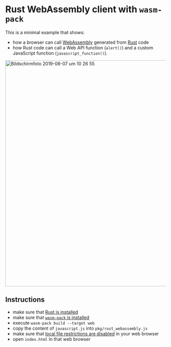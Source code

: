 # Rust WebAssembly client with `wasm-pack`

This is a minimal example that shows:
* how a browser can call [WebAssembly](https://webassembly.org) generated from [Rust](https://www.rust-lang.org) code
* how Rust code can call a Web API function (`alert()`) and a custom JavaScript function (`javascript_function()`).

<img width="710" alt="Bildschirmfoto 2019-08-07 um 10 26 55" src="https://user-images.githubusercontent.com/391975/62607213-fe0cd000-b8fd-11e9-91e8-56ba4fe93f43.png">

## Instructions

* make sure that [Rust is installed](https://www.rust-lang.org/tools/install)
* make sure that [`wasm-pack` is installed](https://rustwasm.github.io/wasm-pack/installer/)
* execute `wasm-pack build --target web`
* copy the content of `javascript.js` into `pkg/rust_webassembly.js`
* make sure that [local file restrictions are disabled](https://www.thepolyglotdeveloper.com/2014/08/bypass-cors-errors-testing-apis-locally/) in your web browser
* open `index.html` in that web browser
